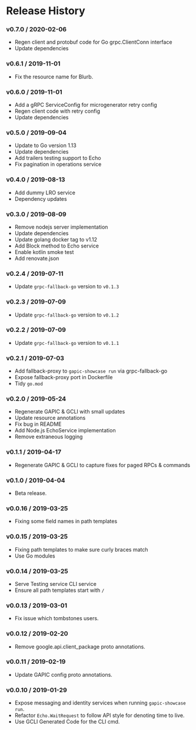 # Release History

### v0.7.0 / 2020-02-06
- Regen client and protobuf code for Go grpc.ClientConn interface
- Update dependencies

### v0.6.1 / 2019-11-01
- Fix the resource name for Blurb.

### v0.6.0 / 2019-11-01
- Add a gRPC ServiceConfig for microgenerator retry config
- Regen client code with retry config
- Update dependencies

### v0.5.0 / 2019-09-04
- Update to Go version 1.13
- Update dependencies
- Add trailers testing support to Echo
- Fix pagination in operations service

### v0.4.0 / 2019-08-13
- Add dummy LRO service
- Dependency updates

### v0.3.0 / 2019-08-09
- Remove nodejs server implementation
- Update dependencies
- Update golang docker tag to v1.12
- Add Block method to Echo service
- Enable kotlin smoke test
- Add renovate.json

### v0.2.4 / 2019-07-11
- Update `grpc-fallback-go` version to `v0.1.3`

### v0.2.3 / 2019-07-09
- Update `grpc-fallback-go` version to `v0.1.2`

### v0.2.2 / 2019-07-09
- Update `grpc-fallback-go` version to `v0.1.1`

### v0.2.1 / 2019-07-03
- Add fallback-proxy to `gapic-showcase run` via grpc-fallback-go
- Expose fallback-proxy port in Dockerfile
- Tidy `go.mod`

### v0.2.0 / 2019-05-24
- Regenerate GAPIC & GCLI with small updates
- Update resource annotations
- Fix bug in README
- Add Node.js EchoService implementation
- Remove extraneous logging

### v0.1.1 / 2019-04-17
- Regenerate GAPIC & GCLI to capture fixes for paged RPCs & commands

### v0.1.0 / 2019-04-04
- Beta release.

### v0.0.16 / 2019-03-25
- Fixing some field names in path templates

### v0.0.15 / 2019-03-25
- Fixing path templates to make sure curly braces match
- Use Go modules

### v0.0.14 / 2019-03-25
- Serve Testing service CLI service
- Ensure all path templates start with `/`

### v0.0.13 / 2019-03-01
- Fix issue which tombstones users.

### v0.0.12 / 2019-02-20
- Remove google.api.client_package proto annotations.

### v0.0.11 / 2019-02-19
- Update GAPIC config proto annotations.

### v0.0.10 / 2019-01-29
- Expose messaging and identity services when running `gapic-showcase run`.
- Refactor `Echo.WaitRequest` to follow API style for denoting time to live.
- Use GCLI Generated Code for the CLI cmd.
